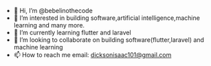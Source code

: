 - 👋 Hi, I’m @bebelinothecode
- 👀 I’m interested in building software,artificial intelligence,machine learning and many more.
- 🌱 I’m currently learning  flutter and laravel 
- 💞️ I’m looking to collaborate on building software(flutter,laravel) and machine learning
- 📫 How to reach me email: dicksonisaac101@gmail.com

<!---
bebelinothecode/bebelinothecode is a ✨ special ✨ repository because its `README.md` (this file) appears on your GitHub profile.
You can click the Preview link to take a look at your changes.
--->
